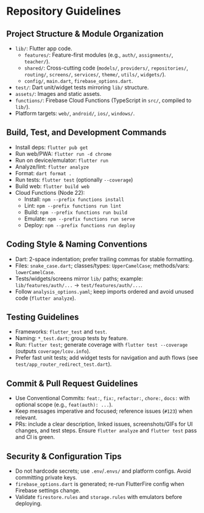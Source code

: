 # Repository Guidelines

## Project Structure & Module Organization
- `lib/`: Flutter app code.
  - `features/`: Feature-first modules (e.g., `auth/`, `assignments/`, `teacher/`).
  - `shared/`: Cross-cutting code (`models/`, `providers/`, `repositories/`, `routing/`, `screens/`, `services/`, `theme/`, `utils/`, `widgets/`).
  - `config/`, `main.dart`, `firebase_options.dart`.
- `test/`: Dart unit/widget tests mirroring `lib/` structure.
- `assets/`: Images and static assets.
- `functions/`: Firebase Cloud Functions (TypeScript in `src/`, compiled to `lib/`).
- Platform targets: `web/`, `android/`, `ios/`, `windows/`.

## Build, Test, and Development Commands
- Install deps: `flutter pub get`
- Run web/PWA: `flutter run -d chrome`
- Run on device/emulator: `flutter run`
- Analyze/lint: `flutter analyze`
- Format: `dart format .`
- Run tests: `flutter test` (optionally `--coverage`)
- Build web: `flutter build web`
- Cloud Functions (Node 22):
  - Install: `npm --prefix functions install`
  - Lint: `npm --prefix functions run lint`
  - Build: `npm --prefix functions run build`
  - Emulate: `npm --prefix functions run serve`
  - Deploy: `npm --prefix functions run deploy`

## Coding Style & Naming Conventions
- Dart: 2-space indentation; prefer trailing commas for stable formatting.
- Files: `snake_case.dart`; classes/types: `UpperCamelCase`; methods/vars: `lowerCamelCase`.
- Tests/widgets/screens mirror `lib/` paths; example: `lib/features/auth/...` → `test/features/auth/...`.
- Follow `analysis_options.yaml`; keep imports ordered and avoid unused code (`flutter analyze`).

## Testing Guidelines
- Frameworks: `flutter_test` and `test`.
- Naming: `*_test.dart`; group tests by feature.
- Run: `flutter test`; generate coverage with `flutter test --coverage` (outputs `coverage/lcov.info`).
- Prefer fast unit tests; add widget tests for navigation and auth flows (see `test/app_router_redirect_test.dart`).

## Commit & Pull Request Guidelines
- Use Conventional Commits: `feat:`, `fix:`, `refactor:`, `chore:`, `docs:` with optional scope (e.g., `feat(auth): ...`).
- Keep messages imperative and focused; reference issues (`#123`) when relevant.
- PRs: include a clear description, linked issues, screenshots/GIFs for UI changes, and test steps. Ensure `flutter analyze` and `flutter test` pass and CI is green.

## Security & Configuration Tips
- Do not hardcode secrets; use `.env`/`.envs/` and platform configs. Avoid committing private keys.
- `firebase_options.dart` is generated; re-run FlutterFire config when Firebase settings change.
- Validate `firestore.rules` and `storage.rules` with emulators before deploying.

